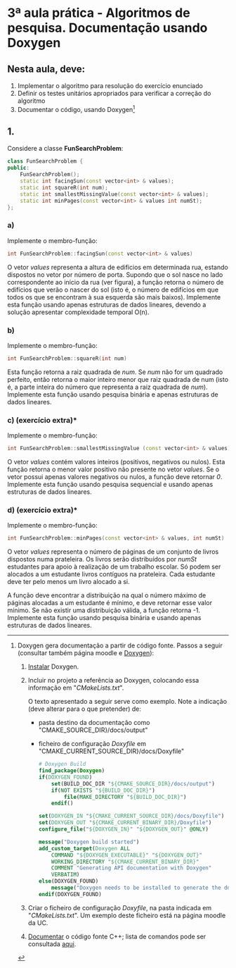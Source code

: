 # 3ª aula prática - Algoritmos de pesquisa. Documentação usando Doxygen

## Nesta aula, deve:

1. Implementar o algoritmo para resolução do exercício enunciado
2. Definir os testes unitários apropriados para verificar a correção do algoritmo
3. Documentar o código, usando Doxygen[^1]

## 1.

Considere a classe **FunSearchProblem**:

```cpp
class FunSearchProblem {
public:
    FunSearchProblem();
    static int facingSun(const vector<int> & values);
    static int squareR(int num);
    static int smallestMissingValue(const vector<int> & values);
    static int minPages(const vector<int> & values int numSt);
};
```

### a)

Implemente o membro-função:

```cpp
int FunSearchProblem::facingSun(const vector<int> & values)
```

O vetor *values* representa a altura de edifícios em determinada rua, estando dispostos no vetor por número de porta.
Supondo que o sol nasce no lado correspondente ao início da rua (ver figura), a função retorna o número de edifícios que verão o nascer do sol (isto é, o número de edifícios em que todos os que se encontram à sua esquerda são mais baixos).
Implemente esta função usando apenas estruturas de dados lineares, devendo a solução apresentar complexidade temporal O(n).

### b)

Implemente o membro-função:

```cpp
int FunSearchProblem::squareR(int num)
```

Esta função retorna a raiz quadrada de *num*.
Se *num* não for um quadrado perfeito, então retorna o maior inteiro menor que raiz quadrada de num (isto é, a parte inteira do número que representa a raiz quadrada de *num*).
Implemente esta função usando pesquisa binária e apenas estruturas de dados lineares.

### c) (exercício extra)*

Implemente o membro-função:

```cpp
int FunSearchProblem::smallestMissingValue (const vector<int> & values)
```

O vetor *values* contém valores inteiros (positivos, negativos ou nulos).
Esta função retorna o menor valor positivo não presente no vetor *values*.
Se o vetor possui apenas valores negativos ou nulos, a função deve retornar *0*.
Implemente esta função usando pesquisa sequencial e usando apenas estruturas de dados lineares.

### d) (exercício extra)*

Implemente o membro-função:

```cpp
int FunSearchProblem::minPages(const vector<int> & values, int numSt)
```

O vetor *values* representa o número de páginas de um conjunto de livros dispostos numa prateleira.
Os livros serão distribuídos por *numSt* estudantes para apoio à realização de um trabalho escolar.
Só podem ser alocados a um estudante livros contíguos na prateleira.
Cada estudante deve ter pelo menos um livro alocado a si.

A função deve encontrar a distribuição na qual o número máximo de páginas alocadas a um estudante é mínimo, e deve retornar esse valor mínimo.
Se não existir uma distribuição válida, a função retorna -1.
Implemente esta função usando pesquisa binária e usando apenas estruturas de dados lineares.

[^1]:
    Doxygen gera documentação a partir de código fonte. Passos a seguir (consultar também página
    moodle e [Doxygen](https://www.doxygen.nl/index.html)):

    1. [Instalar](https://www.doxygen.nl/download.html) Doxygen.

    1. Incluir no projeto a referência ao Doxygen, colocando essa informação em "*CMakeLists.txt*".

        O texto apresentado a seguir serve como exemplo. Note a indicação (deve alterar para o que pretender) de:

        - pasta destino da documentação como "CMAKE_SOURCE_DIR}/docs/output"

        - ficheiro de configuração *Doxyfile* em "CMAKE_CURRENT_SOURCE_DIR}/docs/Doxyfile"

            ```cmake
            # Doxygen Build
            find_package(Doxygen)
            if(DOXYGEN_FOUND)
                set(BUILD_DOC_DIR "${CMAKE_SOURCE_DIR}/docs/output")
                if(NOT EXISTS "${BUILD_DOC_DIR}")
                    file(MAKE_DIRECTORY "${BUILD_DOC_DIR}")
                endif()

            set(DOXYGEN_IN "${CMAKE_CURRENT_SOURCE_DIR}/docs/Doxyfile")
            set(DOXYGEN_OUT "${CMAKE_CURRENT_BINARY_DIR}/Doxyfile")
            configure_file("${DOXYGEN_IN}" "${DOXYGEN_OUT}" @ONLY)

            message("Doxygen build started")
            add_custom_target(Doxygen ALL
                COMMAND "${DOXYGEN_EXECUTABLE}" "${DOXYGEN_OUT}"
                WORKING_DIRECTORY "${CMAKE_CURRENT_BINARY_DIR}"
                COMMENT "Generating API documentation with Doxygen"
                VERBATIM)
            else(DOXYGEN_FOUND)
                message("Doxygen needs to be installed to generate the documentation.")
            endif(DOXYGEN_FOUND)
            ```

    2. Criar o ficheiro de configuração *Doxyfile*, na pasta indicada em "*CMakeLists.txt*".
    Um exemplo deste ficheiro está na página moodle da UC.

    4. [Documentar](https://www.doxygen.nl/manual/docblocks.html#cppblock) o código fonte C++; lista de comandos pode ser consultada [aqui](https://www.doxygen.nl/manual/commands.html).
